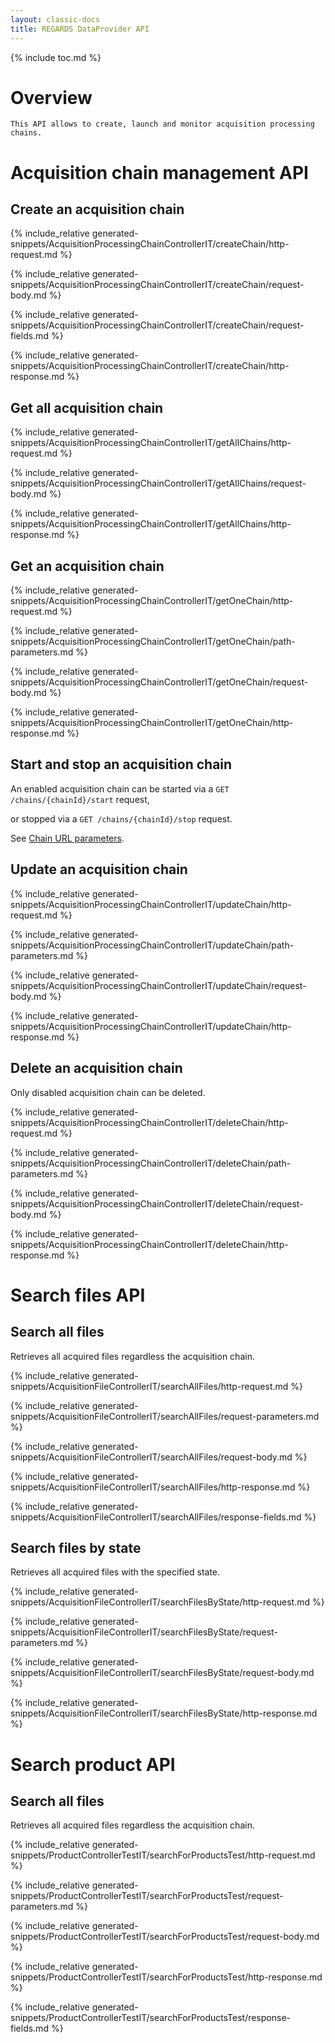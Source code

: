 ```yaml
---
layout: classic-docs
title: REGARDS DataProvider API
---
```


{% include toc.md %}

# Overview

    This API allows to create, launch and monitor acquisition processing chains.

# Acquisition chain management API

## Create an acquisition chain

{% include_relative generated-snippets/AcquisitionProcessingChainControllerIT/createChain/http-request.md %}

{% include_relative generated-snippets/AcquisitionProcessingChainControllerIT/createChain/request-body.md %}

{% include_relative generated-snippets/AcquisitionProcessingChainControllerIT/createChain/request-fields.md %}

{% include_relative generated-snippets/AcquisitionProcessingChainControllerIT/createChain/http-response.md %}

## Get all acquisition chain

{% include_relative generated-snippets/AcquisitionProcessingChainControllerIT/getAllChains/http-request.md %}

{% include_relative generated-snippets/AcquisitionProcessingChainControllerIT/getAllChains/request-body.md %}

{% include_relative generated-snippets/AcquisitionProcessingChainControllerIT/getAllChains/http-response.md %}

## Get an acquisition chain

{% include_relative generated-snippets/AcquisitionProcessingChainControllerIT/getOneChain/http-request.md %}

{% include_relative generated-snippets/AcquisitionProcessingChainControllerIT/getOneChain/path-parameters.md %}

{% include_relative generated-snippets/AcquisitionProcessingChainControllerIT/getOneChain/request-body.md %}

{% include_relative generated-snippets/AcquisitionProcessingChainControllerIT/getOneChain/http-response.md %}

## Start and stop an acquisition chain

An enabled acquisition chain can be started via a `GET
/chains/{chainId}/start` request,  

or stopped via a `GET /chains/{chainId}/stop` request.

See [Chain URL parameters](#chain-path-parameters).

## Update an acquisition chain

{% include_relative generated-snippets/AcquisitionProcessingChainControllerIT/updateChain/http-request.md %}

{% include_relative generated-snippets/AcquisitionProcessingChainControllerIT/updateChain/path-parameters.md %}

{% include_relative generated-snippets/AcquisitionProcessingChainControllerIT/updateChain/request-body.md %}

{% include_relative generated-snippets/AcquisitionProcessingChainControllerIT/updateChain/http-response.md %}

## Delete an acquisition chain

Only disabled acquisition chain can be deleted.

{% include_relative generated-snippets/AcquisitionProcessingChainControllerIT/deleteChain/http-request.md %}

{% include_relative generated-snippets/AcquisitionProcessingChainControllerIT/deleteChain/path-parameters.md %}

{% include_relative generated-snippets/AcquisitionProcessingChainControllerIT/deleteChain/request-body.md %}

{% include_relative generated-snippets/AcquisitionProcessingChainControllerIT/deleteChain/http-response.md %}

# Search files API

## Search all files

Retrieves all acquired files regardless the acquisition chain.

{% include_relative generated-snippets/AcquisitionFileControllerIT/searchAllFiles/http-request.md %}

{% include_relative generated-snippets/AcquisitionFileControllerIT/searchAllFiles/request-parameters.md %}

{% include_relative generated-snippets/AcquisitionFileControllerIT/searchAllFiles/request-body.md %}

{% include_relative generated-snippets/AcquisitionFileControllerIT/searchAllFiles/http-response.md %}

{% include_relative generated-snippets/AcquisitionFileControllerIT/searchAllFiles/response-fields.md %}

## Search files by state

Retrieves all acquired files with the specified state.

{% include_relative generated-snippets/AcquisitionFileControllerIT/searchFilesByState/http-request.md %}

{% include_relative generated-snippets/AcquisitionFileControllerIT/searchFilesByState/request-parameters.md %}

{% include_relative generated-snippets/AcquisitionFileControllerIT/searchFilesByState/request-body.md %}

{% include_relative generated-snippets/AcquisitionFileControllerIT/searchFilesByState/http-response.md %}

# Search product API

## Search all files

Retrieves all acquired files regardless the acquisition chain.

{% include_relative generated-snippets/ProductControllerTestIT/searchForProductsTest/http-request.md %}

{% include_relative generated-snippets/ProductControllerTestIT/searchForProductsTest/request-parameters.md %}

{% include_relative generated-snippets/ProductControllerTestIT/searchForProductsTest/request-body.md %}

{% include_relative generated-snippets/ProductControllerTestIT/searchForProductsTest/http-response.md %}

{% include_relative generated-snippets/ProductControllerTestIT/searchForProductsTest/response-fields.md %}

